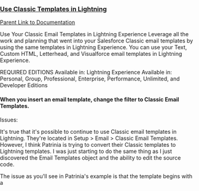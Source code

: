 ### [Use Classic Templates in Lightning](https://help.salesforce.com/articleView?id=classic_templates_in_lightning.htm&type=5)

[Parent Link to Documentation](https://help.salesforce.com/articleView?id=email_templates_lightning_parent.htm&type=5)

Use Your Classic Email Templates in Lightning Experience
Leverage all the work and planning that went into your Salesforce Classic email templates by using the same templates in Lightning Experience. You can use your Text, Custom HTML, Letterhead, and Visualforce email templates in Lightning Experience.

REQUIRED EDITIONS
Available in: Lightning Experience
Available in: Personal, Group, Professional, Enterprise, Performance, Unlimited, and Developer Editions


#### When you insert an email template, change the filter to Classic Email Templates.


Issues:

It's true that it's possible to continue to use Classic email templates in Lightning. They're located in Setup > Email > Classic Email Templates. However, I think Patrinia is trying to convert their Classic templates to Lightning templates. I was just starting to do the same thing as I just discovered the Email Templates object and the ability to edit the source code.

The issue as you'll see in Patrinia's example is that the template begins with a <style> section. Lightning currently indicates that it doesn't support predefined styles and probably only permits in-line styles. This is a no-go for most of our templates, too, because we rely on the ability to custom design some elements of our emails, at least for the recipients whose email clients support it.

We may need to migrate this inquiry to an Idea to get more attention.

This sort of thing in the template:

    <style type="text/css">   
        #outlook a{padding:0;} /* Force Outlook to provide a "view in browser" button. */
        /* Resets: see reset.css for details */
        .ReadMsgBody { width: 100%; background-color: #ebebeb;}
        .ExternalClass {width: 100%; background-color: #ebebeb;}
        .ExternalClass, .ExternalClass p, .ExternalClass span, .ExternalClass font, .ExternalClass td, .ExternalClass div {line-      height:100%;}
        body {-webkit-text-size-adjust:none; -ms-text-size-adjust:none;}
        body {margin:0; padding:0;}
        table {border-spacing:0;}
        table td {border-collapse:separate;}
        /*table.container{border:1px solid #dddddd;}*/ /* Remove star and slash from either side to add border*/
       .yshortcuts a {border-bottom: none !important;}'
 
 Is not allowed.  The new Lightning Templates do not allow the <Style> element.  It's currently a requested feature.
  
  See:  https://success.salesforce.com/answers?id=9063A000000pRUFQA2
  
 [Considerations for Using Classic Templates in Lightning](https://help.salesforce.com/articleView?id=classic_templates_in_lightning_considerations.htm&type=5)
 
#### When using Classic email templates in Lightning Experience, keep these considerations in mind.

REQUIRED EDITIONS
Available in: Lightning Experience
Available in: Personal, Group, Professional, Enterprise, Performance, Unlimited, and Developer Editions

The Lightning Email action layout must include the EmailTemplate field to display Classic email templates. The field is added by default to all Lightning Email action layouts.
To edit Classic email templates, use Classic Email Templates in Setup.

Externally linked CSS files are not supported. Although the CSS resource is displayed in the preview section in a Classic email template, most email clients don’t support externally linked CSS files.

##### Attachments
When sending an email that includes an email template, attachments from Classic email templates are read-only. Download an attachment to verify the content.
To change the attachments that are part of a Salesforce Classic email template, use Setup.
You can add an attachment to text, custom HTML, and letterhead email templates.
Note
NOTE The attachment must be in Salesforce Files.
You can't forward an attachment if:
The email is sent or received in Salesforce Classic
The email attachment is part of a Classic email template and the email is sent using Lightning email actions

##### Merge Fields
Merge fields in the email template are resolved when the template is inserted, based on the values in the Recipient and Related To fields. If you change the Recipient and Related To values after you insert the template, the email content doesn’t update.
Note
NOTE You don’t need to preview the template to see how it looks after the fields have merged.
You can’t add, edit, or remove merge fields using the merge field modal picklist.
Unresolved merge fields are blanked out when the template is inserted.
Text Email Templates
You can edit both the subject and the body.

##### Custom HTML Email Templates
The behavior is the same as it is in Salesforce Classic.

You can’t edit the subject or body.
You can’t pop out the email composer. The email must remain in docked mode.

##### Letterhead Email Templates
The behavior is the same as it is in Salesforce Classic.

You can edit the subject.
You can’t edit the header and footer.
Locked template sections remain locked and can’t be edited.

##### Visualforce Email Templates
The template is read-only.
Templates are sent with their dynamic and static attachments.
As with other email template attachments, dynamic attachments are in read-only mode and can’t be removed.

